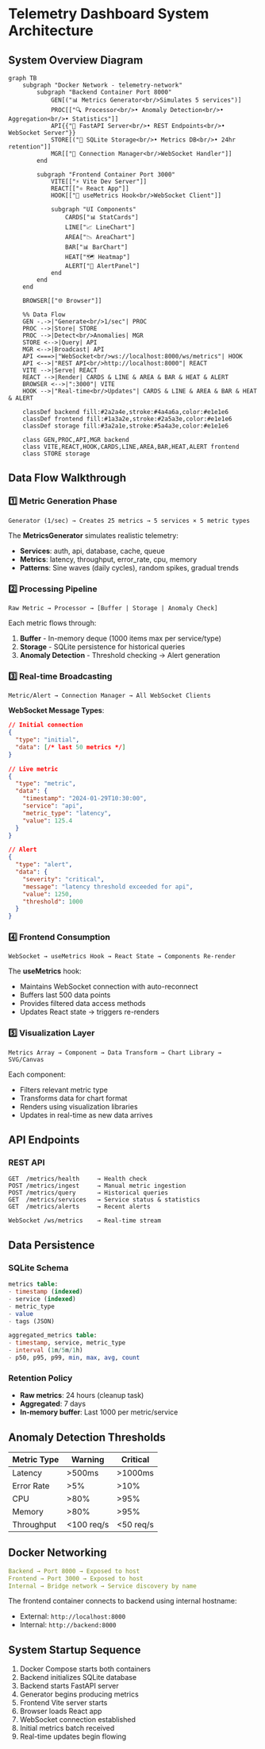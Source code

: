 # Telemetry Dashboard System Architecture

## System Overview Diagram

```mermaid
graph TB
    subgraph "Docker Network - telemetry-network"
        subgraph "Backend Container Port 8000"
            GEN[("📊 Metrics Generator<br/>Simulates 5 services")]
            PROC[["🔍 Processor<br/>• Anomaly Detection<br/>• Aggregation<br/>• Statistics"]]
            API{{"🚀 FastAPI Server<br/>• REST Endpoints<br/>• WebSocket Server"}}
            STORE[("💾 SQLite Storage<br/>• Metrics DB<br/>• 24hr retention"]]
            MGR[["📡 Connection Manager<br/>WebSocket Handler"]]
        end
        
        subgraph "Frontend Container Port 3000"
            VITE[["⚡ Vite Dev Server"]]
            REACT[["⚛️ React App"]]
            HOOK[["🔄 useMetrics Hook<br/>WebSocket Client"]]
            
            subgraph "UI Components"
                CARDS["📊 StatCards"]
                LINE["📈 LineChart"]
                AREA["📉 AreaChart"]
                BAR["📊 BarChart"]
                HEAT["🗺️ Heatmap"]
                ALERT["🚨 AlertPanel"]
            end
        end
    end
    
    BROWSER[["🌐 Browser"]]
    
    %% Data Flow
    GEN -.->|"Generate<br/>1/sec"| PROC
    PROC -->|Store| STORE
    PROC -->|Detect<br/>Anomalies| MGR
    STORE <-->|Query| API
    MGR <-->|Broadcast| API
    API <===>|"WebSocket<br/>ws://localhost:8000/ws/metrics"| HOOK
    API <-->|"REST API<br/>http://localhost:8000"| REACT
    VITE -->|Serve| REACT
    REACT -->|Render| CARDS & LINE & AREA & BAR & HEAT & ALERT
    BROWSER <-->|":3000"| VITE
    HOOK -->|"Real-time<br/>Updates"| CARDS & LINE & AREA & BAR & HEAT & ALERT

    classDef backend fill:#2a2a4e,stroke:#4a4a6a,color:#e1e1e6
    classDef frontend fill:#1a3a2e,stroke:#2a5a3e,color:#e1e1e6
    classDef storage fill:#3a2a1e,stroke:#5a4a3e,color:#e1e1e6
    
    class GEN,PROC,API,MGR backend
    class VITE,REACT,HOOK,CARDS,LINE,AREA,BAR,HEAT,ALERT frontend
    class STORE storage
```

## Data Flow Walkthrough

### 1️⃣ **Metric Generation Phase**
```
Generator (1/sec) → Creates 25 metrics → 5 services × 5 metric types
```

The **MetricsGenerator** simulates realistic telemetry:
- **Services**: auth, api, database, cache, queue
- **Metrics**: latency, throughput, error_rate, cpu, memory
- **Patterns**: Sine waves (daily cycles), random spikes, gradual trends

### 2️⃣ **Processing Pipeline**
```
Raw Metric → Processor → [Buffer | Storage | Anomaly Check]
```

Each metric flows through:
1. **Buffer** - In-memory deque (1000 items max per service/type)
2. **Storage** - SQLite persistence for historical queries
3. **Anomaly Detection** - Threshold checking → Alert generation

### 3️⃣ **Real-time Broadcasting**
```
Metric/Alert → Connection Manager → All WebSocket Clients
```

**WebSocket Message Types**:
```json
// Initial connection
{
  "type": "initial",
  "data": [/* last 50 metrics */]
}

// Live metric
{
  "type": "metric",
  "data": {
    "timestamp": "2024-01-29T10:30:00",
    "service": "api",
    "metric_type": "latency",
    "value": 125.4
  }
}

// Alert
{
  "type": "alert",
  "data": {
    "severity": "critical",
    "message": "latency threshold exceeded for api",
    "value": 1250,
    "threshold": 1000
  }
}
```

### 4️⃣ **Frontend Consumption**
```
WebSocket → useMetrics Hook → React State → Components Re-render
```

The **useMetrics** hook:
- Maintains WebSocket connection with auto-reconnect
- Buffers last 500 data points
- Provides filtered data access methods
- Updates React state → triggers re-renders

### 5️⃣ **Visualization Layer**
```
Metrics Array → Component → Data Transform → Chart Library → SVG/Canvas
```

Each component:
- Filters relevant metric type
- Transforms data for chart format
- Renders using visualization libraries
- Updates in real-time as new data arrives

## API Endpoints

### REST API
```
GET  /metrics/health     → Health check
POST /metrics/ingest     → Manual metric ingestion
POST /metrics/query      → Historical queries
GET  /metrics/services   → Service status & statistics
GET  /metrics/alerts     → Recent alerts

WebSocket /ws/metrics    → Real-time stream
```

## Data Persistence

### SQLite Schema
```sql
metrics table:
- timestamp (indexed)
- service (indexed)
- metric_type
- value
- tags (JSON)

aggregated_metrics table:
- timestamp, service, metric_type
- interval (1m/5m/1h)
- p50, p95, p99, min, max, avg, count
```

### Retention Policy
- **Raw metrics**: 24 hours (cleanup task)
- **Aggregated**: 7 days
- **In-memory buffer**: Last 1000 per metric/service

## Anomaly Detection Thresholds

| Metric Type | Warning | Critical |
|------------|---------|----------|
| Latency | >500ms | >1000ms |
| Error Rate | >5% | >10% |
| CPU | >80% | >95% |
| Memory | >80% | >95% |
| Throughput | <100 req/s | <50 req/s |

## Docker Networking

```yaml
Backend → Port 8000 → Exposed to host
Frontend → Port 3000 → Exposed to host
Internal → Bridge network → Service discovery by name
```

The frontend container connects to backend using internal hostname:
- External: `http://localhost:8000`
- Internal: `http://backend:8000`

## System Startup Sequence

1. Docker Compose starts both containers
2. Backend initializes SQLite database
3. Backend starts FastAPI server
4. Generator begins producing metrics
5. Frontend Vite server starts
6. Browser loads React app
7. WebSocket connection established
8. Initial metrics batch received
9. Real-time updates begin flowing